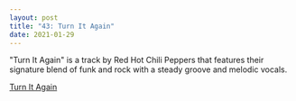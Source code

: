 ```yaml
---
layout: post
title: "43: Turn It Again"
date: 2021-01-29
---
```


"Turn It Again" is a track by Red Hot Chili Peppers that features their signature blend of funk and rock with a steady groove and melodic vocals.

[Turn It Again](https://youtu.be/Vka1W1d7G9A)
